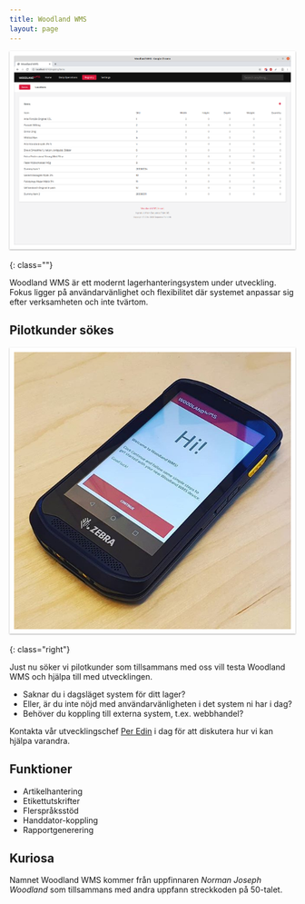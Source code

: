 ```yaml
---
title: Woodland WMS
layout: page
---
```


<style>
h1, h2, h3, h4, h5, h6 {
	clear: both;
}

img {
	box-sizing: border-box;
	margin-bottom: 1rem;
	border: 0.5rem solid white;
	box-shadow: 0 1px 3px rgba(0,0,0,0.12), 0 1px 2px rgba(0,0,0,0.24);
}

@media(min-width: 40rem) {
	img.left {
		max-width: 40%;
		float: left;
		margin-right: 1rem;
	}
	img.right {
		max-width: 40%;
		float: right;
		margin-left: 1rem;
	}
}
</style>

![Woodland WMS](/images/woodland-wms.png){: class=""}

Woodland WMS är ett modernt lagerhanteringsystem under utveckling. Fokus ligger
på användarvänlighet och flexibilitet där systemet anpassar sig efter
verksamheten och inte tvärtom.

## Pilotkunder sökes

![Woodland WMS](/images/woodland-wms-mobile.jpg){: class="right"}

Just nu söker vi pilotkunder som tillsammans med oss vill testa Woodland WMS
och hjälpa till med utvecklingen.

+ Saknar du i dagsläget system för ditt lager?
+ Eller, är du inte nöjd med användarvänligheten i det system ni har i dag?
+ Behöver du koppling till externa system, t.ex. webbhandel?

Kontakta vår utvecklingschef
[Per Edin](mailto:per.edin@sequence-point.se)
i dag för att diskutera hur vi kan hjälpa varandra.

## Funktioner

+ Artikelhantering
+ Etikettutskrifter
+ Flerspråksstöd
+ Handdator-koppling
+ Rapportgenerering

## Kuriosa

Namnet Woodland WMS kommer från uppfinnaren _Norman Joseph Woodland_ som
tillsammans med andra uppfann streckkoden på 50-talet.
